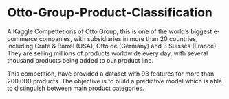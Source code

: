 # Otto-Group-Product-Classification

A Kaggle Compettetions of Otto Group, this is one of the world’s biggest e-commerce companies, with subsidiaries in more than 20 countries, including Crate & Barrel (USA), Otto.de (Germany) and 3 Suisses (France). They are selling millions of products worldwide every day, with several thousand products being added to our product line.

This competition, have provided a dataset with 93 features for more than 200,000 products. The objective is to build a predictive model which is able to distinguish between main product categories. 
